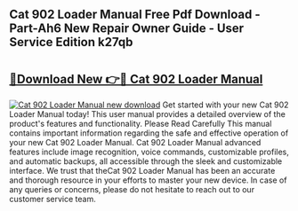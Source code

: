 ## Cat 902 Loader Manual Free Pdf Download - Part-Ah6 New Repair Owner Guide - User Service Edition k27qb

# <h2><a href="http://bc4760.oget.top/?id=Cat+902+Loader+Manual">🔗Download New 👉🔴 Cat 902 Loader Manual</a></h2>

[![Cat 902 Loader Manual new download](https://i.imgur.com/5g1atiW.png)](http://bc4760.oget.top/?id=Cat+902+Loader+Manual)
Get started with your new Cat 902 Loader Manual today! This user manual provides a detailed overview of the product's features and functionality. Please Read Carefully This manual contains important information regarding the safe and effective operation of your new Cat 902 Loader Manual. Cat 902 Loader Manual advanced features include image recognition, voice commands, customizable profiles, and automatic backups, all accessible through the sleek and customizable interface. We trust that theCat 902 Loader Manual has been an accurate and thorough resource in your efforts to master your new device. In case of any queries or concerns, please do not hesitate to reach out to our customer service team.
